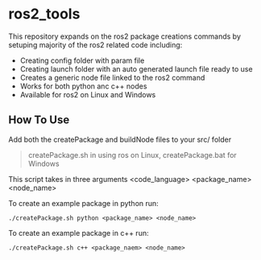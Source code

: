 # ros2_tools

This repository expands on the ros2 package creations commands by setuping majority of the ros2 related code including:
- Creating config folder with param file
- Creating launch folder with an auto generated launch file ready to use
- Creates a generic node file linked to the ros2 command
- Works for both python anc c++ nodes
- Available for ros2 on Linux and Windows

## How To Use

Add both the createPackage and buildNode files to your src/ folder 
> createPackage.sh in using ros on Linux, createPackage.bat for Windows

This script takes in three arguments <code_language> <package_name> <node_name>

To create an example package in python run:

```
./createPackage.sh python <package_name> <node_name>
```

To create an example package in c++ run:

```
./createPackage.sh c++ <package_naem> <node_name>
```


